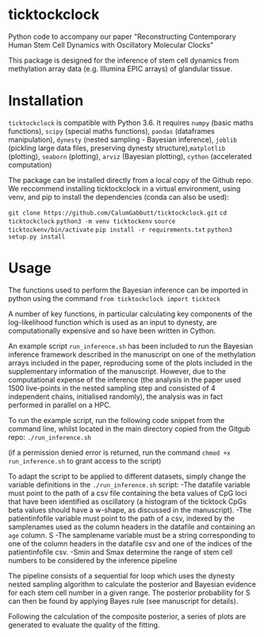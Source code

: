 # ticktockclock
Python code to accompany our paper "Reconstructing Contemporary Human Stem Cell Dynamics with Oscillatory Molecular Clocks"

This package is designed for the inference of stem cell dynamics from methylation array data (e.g. Illumina EPIC arrays) of glandular tissue. 

# Installation 
`ticktockclock` is compatible with Python 3.6. It requires `numpy` (basic maths functions), `scipy` (special maths functions), `pandas` (dataframes manipulation), `dynesty` (nested sampling - Bayesian inference), `joblib` (pickling large data files, preserving dynesty structure),`matplotlib` (plotting), `seaborn` (plotting), `arviz` (Bayesian plotting), `cython` (accelerated computation)

The package can be installed directly from a local copy of the Github repo. We reccommend installing ticktockclock in a virtual environment, using venv, and pip to install the dependencies (conda can also be used):

`git clone https://github.com/CalumGabbutt/ticktockclock.git`
`cd ticktockclock`
`python3 -m venv ticktockenv`
`source ticktockenv/bin/activate`
`pip install -r requirements.txt`
`python3 setup.py install`

# Usage
The functions used to perform the Bayesian inference can be imported in python using the command
`from ticktockclock import ticktock`

A number of key functions, in particular calculating key components of the log-likelihood function which is used as an input to dynesty, are computationally expensive and so have been written in Cython.

An example script `run_inference.sh` has been included to run the Bayesian inference framework described in the manuscript on one of the methylation arrays included in the paper, reproducing some of the plots included in the supplementary information of the manuscript. However, due to the computational expense of the inference (the analysis in the paper used 1500 live-points in the nested sampling step and consisted of 4 independent chains, initialised randomly), the analysis was in fact performed in parallel on a HPC. 

To run the example script, run the following code snippet from the command line, whilst located in the main directory copied from the Gitgub repo:
`./run_inference.sh`

(if a permission denied error is returned, run the command `chmod +x run_inference.sh` to grant access to the script)

To adapt the script to be applied to different datasets, simply change the variable definitions in the `./run_inference.sh` script:
-The datafile variable must point to the path of a csv file containing the beta values of CpG loci that have been identified as oscillatory (a histogram of the ticktock CpGs beta values should have a w-shape, as discussed in the manuscript). 
-The patientinfofile variable must point to the path of a csv, indexed by the samplenames used as the column headers in the datafile and containing an `age` column. S
-The samplename variable must be a string corresponding to one of the column headers in the datafile csv and one of the indices of the patientinfofile csv.
-Smin and Smax determine the range of stem cell numbers to be considered by the inference pipeline

The pipeline consists of a sequential for loop which uses the dynesty nested sampling algorithm to calculate the posterior and Bayesian evidence for each stem cell number in a given range. The posterior probability for S can then be found by applying Bayes rule (see manuscript for details). 

Following the calculation of the composite posterior, a series of plots are generated to evaluate the quality of the fitting.
